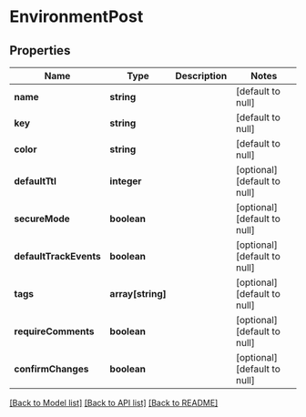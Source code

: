 # EnvironmentPost

## Properties
Name | Type | Description | Notes
------------ | ------------- | ------------- | -------------
**name** | **string** |  | [default to null]
**key** | **string** |  | [default to null]
**color** | **string** |  | [default to null]
**defaultTtl** | **integer** |  | [optional] [default to null]
**secureMode** | **boolean** |  | [optional] [default to null]
**defaultTrackEvents** | **boolean** |  | [optional] [default to null]
**tags** | **array[string]** |  | [optional] [default to null]
**requireComments** | **boolean** |  | [optional] [default to null]
**confirmChanges** | **boolean** |  | [optional] [default to null]

[[Back to Model list]](../README.md#documentation-for-models) [[Back to API list]](../README.md#documentation-for-api-endpoints) [[Back to README]](../README.md)


